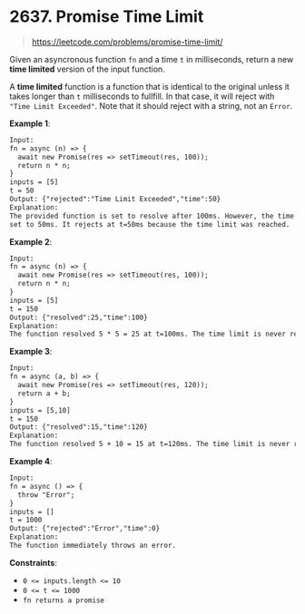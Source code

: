 # 2637. Promise Time Limit

> <https://leetcode.com/problems/promise-time-limit/>

Given an asyncronous function `fn` and a time `t` in milliseconds, return a new
**time limited** version of the input function.

A **time limited** function is a function that is identical to the original
unless it takes longer than `t` milliseconds to fullfill. In that case, it will
reject with `"Time Limit Exceeded"`.  Note that it should reject with a string,
not an `Error`.

**Example 1**:

```txt
Input: 
fn = async (n) => { 
  await new Promise(res => setTimeout(res, 100)); 
  return n * n; 
}
inputs = [5]
t = 50
Output: {"rejected":"Time Limit Exceeded","time":50}
Explanation:
The provided function is set to resolve after 100ms. However, the time limit is
set to 50ms. It rejects at t=50ms because the time limit was reached.
```

**Example 2**:

```txt
Input: 
fn = async (n) => { 
  await new Promise(res => setTimeout(res, 100)); 
  return n * n; 
}
inputs = [5]
t = 150
Output: {"resolved":25,"time":100}
Explanation:
The function resolved 5 * 5 = 25 at t=100ms. The time limit is never reached.
```

**Example 3**:

```txt
Input: 
fn = async (a, b) => { 
  await new Promise(res => setTimeout(res, 120)); 
  return a + b; 
}
inputs = [5,10]
t = 150
Output: {"resolved":15,"time":120}
Explanation:
The function resolved 5 + 10 = 15 at t=120ms. The time limit is never reached.
```

**Example 4**:

```txt
Input: 
fn = async () => { 
  throw "Error";
}
inputs = []
t = 1000
Output: {"rejected":"Error","time":0}
Explanation:
The function immediately throws an error.
```

**Constraints**:

- `0 <= inputs.length <= 10`
- `0 <= t <= 1000`
- `fn returns a promise`
